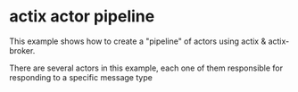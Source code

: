 # actix actor pipeline

This example shows how to create a "pipeline" of actors using actix & actix-broker.

There are several actors in this example, each one of them responsible for responding to a specific message type 
